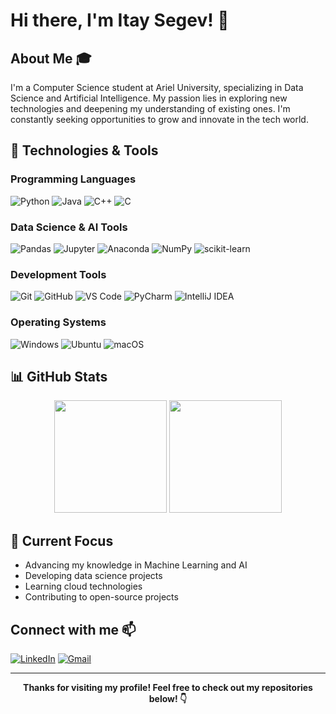 # Hi there, I'm Itay Segev! 👋

## About Me 🎓

I'm a Computer Science student at Ariel University, specializing in Data Science and Artificial Intelligence. My passion lies in exploring new technologies and deepening my understanding of existing ones. I'm constantly seeking opportunities to grow and innovate in the tech world.

## 🔧 Technologies & Tools

### Programming Languages
![Python](https://img.shields.io/badge/Python-3776AB?style=for-the-badge&logo=python&logoColor=white)
![Java](https://img.shields.io/badge/Java-ED8B00?style=for-the-badge&logo=openjdk&logoColor=white)
![C++](https://img.shields.io/badge/C++-00599C?style=for-the-badge&logo=cplusplus&logoColor=white)
![C](https://img.shields.io/badge/C-00599C?style=for-the-badge&logo=c&logoColor=white)

### Data Science & AI Tools
![Pandas](https://img.shields.io/badge/Pandas-150458?style=for-the-badge&logo=pandas&logoColor=white)
![Jupyter](https://img.shields.io/badge/Jupyter-F37626?style=for-the-badge&logo=jupyter&logoColor=white)
![Anaconda](https://img.shields.io/badge/Anaconda-44A833?style=for-the-badge&logo=anaconda&logoColor=white)
![NumPy](https://img.shields.io/badge/NumPy-013243?style=for-the-badge&logo=numpy&logoColor=white)
![scikit-learn](https://img.shields.io/badge/scikit--learn-F7931E?style=for-the-badge&logo=scikit-learn&logoColor=white)

### Development Tools
![Git](https://img.shields.io/badge/Git-F05032?style=for-the-badge&logo=git&logoColor=white)
![GitHub](https://img.shields.io/badge/GitHub-181717?style=for-the-badge&logo=github&logoColor=white)
![VS Code](https://img.shields.io/badge/VS_Code-007ACC?style=for-the-badge&logo=visual-studio-code&logoColor=white)
![PyCharm](https://img.shields.io/badge/PyCharm-000000?style=for-the-badge&logo=pycharm&logoColor=white)
![IntelliJ IDEA](https://img.shields.io/badge/IntelliJ_IDEA-000000?style=for-the-badge&logo=intellij-idea&logoColor=white)

### Operating Systems
![Windows](https://img.shields.io/badge/Windows-0078D6?style=for-the-badge&logo=windows&logoColor=white)
![Ubuntu](https://img.shields.io/badge/Ubuntu-E95420?style=for-the-badge&logo=ubuntu&logoColor=white)
![macOS](https://img.shields.io/badge/macOS-000000?style=for-the-badge&logo=apple&logoColor=white)

## 📊 GitHub Stats

<div align="center">
  <img height="180em" src="https://github-readme-stats.vercel.app/api?username=itaysegev1&show_icons=true&theme=radical"/>
  <img height="180em" src="https://github-readme-stats.vercel.app/api/top-langs/?username=itaysegev1&layout=compact&theme=radical"/>
</div>

## 🌱 Current Focus

- Advancing my knowledge in Machine Learning and AI
- Developing data science projects
- Learning cloud technologies
- Contributing to open-source projects

## Connect with me 📫
[![LinkedIn](https://img.shields.io/badge/LinkedIn-0077B5?style=for-the-badge&logo=linkedin&logoColor=white)](https://www.linkedin.com/in/itaysegev1/)
[![Gmail](https://img.shields.io/badge/Gmail-D14836?style=for-the-badge&logo=gmail&logoColor=white)](mailto:itaysegev1234@gmail.com)

---
<div align="center">
  <b>Thanks for visiting my profile! Feel free to check out my repositories below! 👇</b>
</div>

